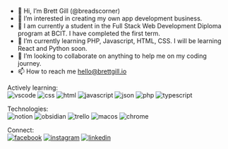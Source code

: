 - 👋 Hi, I’m Brett Gill (@breadscorner)
- 👀 I’m interested in creating my own app development business.
- 👀 I am currently a student in the Full Stack Web Development Diploma program at BCIT. I have completed the first term.
- 🌱 I’m currently learning PHP, Javascript, HTML, CSS. I will be learning React and Python soon.
- 💞️ I’m looking to collaborate on anything to help me on my coding journey.
- 📫 How to reach me hello@brettgill.io

Actively learning:
<br><img src="https://img.shields.io/badge/VSCode-0078D4?style=for-the-badge&logo=visual%20studio%20code&logoColor=white" alt="vscode">
<img src="https://img.shields.io/badge/CSS3-1572B6?style=for-the-badge&logo=css3&logoColor=white" alt="css">
<img src="https://img.shields.io/badge/HTML5-E34F26?style=for-the-badge&logo=html5&logoColor=white" alt="html">
<img src="https://img.shields.io/badge/JavaScript-323330?style=for-the-badge&logo=javascript&logoColor=F7DF1E" alt="javascript">
<img src="https://img.shields.io/badge/json-5E5C5C?style=for-the-badge&logo=json&logoColor=white" alt="json">
<img src="https://img.shields.io/badge/PHP-777BB4?style=for-the-badge&logo=php&logoColor=white" alt="php">
<img src="https://img.shields.io/badge/TypeScript-007ACC?style=for-the-badge&logo=typescript&logoColor=white" alt="typescript">

Technologies:
<br><img src="https://img.shields.io/badge/Notion-000000?style=for-the-badge&logo=notion&logoColor=white" alt="notion">
<img src="https://img.shields.io/badge/Obsidian-483699?style=for-the-badge&logo=Obsidian&logoColor=white" alt="obsidian">
<img src="https://img.shields.io/badge/Trello-0052CC?style=for-the-badge&logo=trello&logoColor=white" alt="trello">
<img src="https://img.shields.io/badge/mac%20os-000000?style=for-the-badge&logo=apple&logoColor=white" alt="macos">
<img src="https://img.shields.io/badge/Google_chrome-4285F4?style=for-the-badge&logo=Google-chrome&logoColor=white" alt="chrome">

Connect:
<br><a href=”https://www.facebook.com/brett.gill.986”><img src="https://img.shields.io/badge/GitHub-100000?style=for-the-badge&logo=github&logoColor=white" alt="facebook"></a>
<a href="https://www.instagram.com/bstevieg/"><img src="https://img.shields.io/badge/Instagram-E4405F?style=for-the-badge&logo=instagram&logoColor=white" alt="instagram"></a>
<a href="https://www.linkedin.com/in/thebrettgill/"><img src="https://img.shields.io/badge/LinkedIn-0077B5?style=for-the-badge&logo=linkedin&logoColor=white" alt="linkedin"></a>

<!-- <img src="" alt=""> -->

<!---
breadscorner/breadscorner is a ✨ special ✨ repository because its `README.md` (this file) appears on your GitHub profile.
You can click the Preview link to take a look at your changes.
--->

